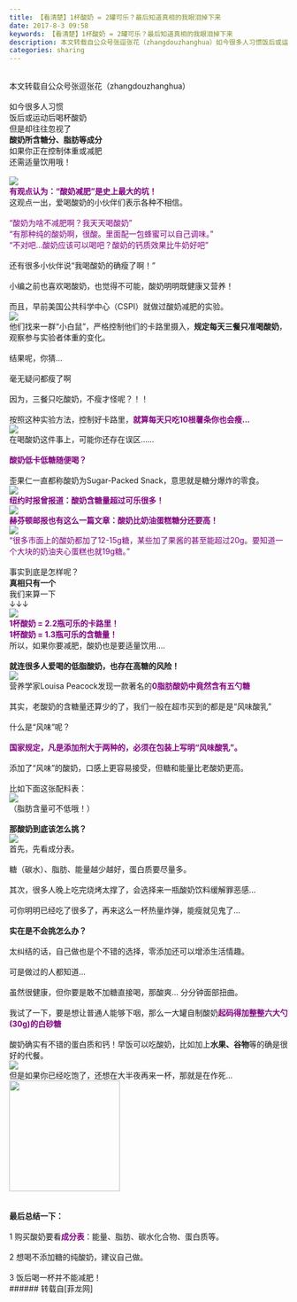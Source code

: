 ```yaml
---
title: 【看清楚】1杯酸奶 = 2罐可乐？最后知道真相的我眼泪掉下来
date: 2017-8-3 09:58
keywords: 【看清楚】1杯酸奶 = 2罐可乐？最后知道真相的我眼泪掉下来
description: 本文转载自公众号张逗张花（zhangdouzhanghua）如今很多人习惯饭后或运动后喝杯酸奶但是却往往忽视了酸奶所含糖分、脂肪等成分如果你正在控制体重或减肥还需适量饮用哦！有观点认为：“酸奶减肥”是史上最大的坑！这观点一出，爱喝酸奶的小伙伴们表示各种不相信。“酸奶为啥不减肥啊？我天天喝酸奶”“有那种纯的酸奶啊，很酸。里面配一包蜂蜜可以自己调味。”“不对吧...酸奶应该可以喝吧？酸奶的钙质效果比牛奶好吧”还有很多小伙伴说“我喝酸奶的确瘦了啊！”小编之前也喜欢喝酸奶，也觉得不可能，酸奶明明既健康又营养！而且，早前美国公共科学中心（CSPI）就做过酸奶减肥的实验。他们找来一群“小白鼠”，严格控制他们的卡路里摄入，规定每天三餐只准喝酸奶，观察参与实验者体重的变化。结果呢，你猜...  毫无疑问都瘦了啊因为，三餐只吃酸奶，不瘦才怪呢？！！按照这种实验方法，控制好卡路里，就算每天只吃10根薯条你也会瘦...在喝酸奶这件事上，可能你还存在误区……酸奶低卡低糖随便喝？歪果仁一直都称酸奶为Sugar-Packed Snack，意思就是糖分爆炸的零食。纽约时报曾报道：酸奶含糖量超过可乐很多！赫芬顿邮报也有这么一篇文章：酸奶比奶油蛋糕糖分还要高！“很多市面上的酸奶都加了12-15g糖，某些加了果酱的甚至能超过20g。要知道一个大块的奶油夹心蛋糕也就19g糖。”事实到底是怎样呢？真相只有一个我们来算一下↓↓↓1杯酸奶 = 2.2瓶可乐的卡路里！1杯酸奶 = 1.3瓶可乐的含糖量！所以，如果你要减肥，酸奶也是要适量饮用....就连很多人爱喝的低脂酸奶，也存在高糖的风险！营养学家Louisa Peacock发现一款著名的0脂肪酸奶中竟然含有五勺糖其实，老酸奶的含糖量还算少的了，我们一般在超市买到的都是是“风味酸乳”什么是“风味”呢？国家规定，凡是添加剂大于两种的，必须在包装上写明“风味酸乳”。添加了“风味”的酸奶，口感上更容易接受，但糖和能量比老酸奶更高。比如下面这张配料表：（脂肪含量可不低哦！）那酸奶到底该怎么挑？首先，先看成分表。糖（碳水）、脂肪、能量越少越好，蛋白质要尽量多。其次，很多人晚上吃完烧烤太撑了，会选择来一瓶酸奶饮料缓解罪恶感...可你明明已经吃了很多了，再来这么一杯热量炸弹，能瘦就见鬼了...实在是不会挑怎么办？太纠结的话，自己做也是个不错的选择，零添加还可以增添生活情趣。可是做过的人都知道... 虽然很健康，但你要是敢不加糖直接喝，那酸爽... 分分钟面部扭曲。我试了一下，要是想让普通人能够下咽，那么一大罐自制酸奶起码得加整整六大勺(30g)的白砂糖酸奶确实有不错的蛋白质和钙！早饭可以吃酸奶，比如加上水果、谷物等的确是很好的代餐。但是如果你已经吃饱了，还想在大半夜再来一杯，那就是在作死... 最后总结一下：1 购买酸奶要看成分表：能量、脂肪、碳水化合物、蛋白质等。2 想喝不添加糖的纯酸奶，建议自己做。3 饭后喝一杯并不能减肥！
categories: sharing
---
```

<td class="t_f" id="postmessage_835409">

<br/>
本文转载自公众号张逗张花（zhangdouzhanghua）<br/>
<br/>
<img alt="" border="0" class="zoom" data-cf-modified-9b37573ba3258f51d856dc9e-="" file="static/image/hrline/line6.png" id="aimg_Xpl8u" lazyloadthumb="1" onclick="" onmouseover="" src="http://www.flw.ph/static/image/hrline/line6.png"/><br/>
如今很多人习惯<br/>
饭后或运动后喝杯酸奶<br/>
但是却往往忽视了<br/>
<strong>酸奶所含糖分、脂肪等成分</strong><br/>
如果你正在控制体重或减肥<br/>
还需适量饮用哦！<br/>
<br/>
<img alt="" border="0" class="zoom" data-cf-modified-9b37573ba3258f51d856dc9e-="" file="static/image/hrline/line6.png" id="aimg_PMz36" lazyloadthumb="1" onclick="" onmouseover="" src="http://www.flw.ph/static/image/hrline/line6.png"/><br/>

<img aid="600002" data-cf-modified-9b37573ba3258f51d856dc9e-="" file="data/attachment/forum/201708/03/094747j5343lty3y9m2yq2.gif.thumb.jpg" id="aimg_600002" inpost="1" onclick="" onmouseover="" src="http://www.flw.ph/data/attachment/forum/201708/03/094747j5343lty3y9m2yq2.gif" style="cursor:pointer" zoomfile="data/attachment/forum/201708/03/094747j5343lty3y9m2yq2.gif"/>


<br/>
<strong><font color="Purple">有观点认为：“酸奶减肥”是史上最大的坑！</font></strong><br/>
这观点一出，爱喝酸奶的小伙伴们表示各种不相信。<br/>
<br/>
<font color="Purple">“酸奶为啥不减肥啊？我天天喝酸奶”<br/>
“有那种纯的酸奶啊，很酸。里面配一包蜂蜜可以自己调味。”<br/>
“不对吧...酸奶应该可以喝吧？酸奶的钙质效果比牛奶好吧”</font><br/>
<br/>
还有很多小伙伴说“我喝酸奶的确瘦了啊！”<br/>
<br/>
小编之前也喜欢喝酸奶，也觉得不可能，酸奶明明既健康又营养！<br/>
<br/>
而且，早前美国公共科学中心（CSPI）就做过酸奶减肥的实验。<br/>

<img aid="600003" data-cf-modified-9b37573ba3258f51d856dc9e-="" file="data/attachment/forum/201708/03/094850u61wkuuz4ukp4fzk.jpg.thumb.jpg" id="aimg_600003" inpost="1" onclick="" onmouseover="" src="http://www.flw.ph/data/attachment/forum/201708/03/094850u61wkuuz4ukp4fzk.jpg" style="cursor:pointer" zoomfile="data/attachment/forum/201708/03/094850u61wkuuz4ukp4fzk.jpg"/>


<br/>
他们找来一群“小白鼠”，严格控制他们的卡路里摄入，<strong>规定每天三餐只准喝酸奶</strong>，观察参与实验者体重的变化。<br/>
<br/>
结果呢，你猜...  <br/>
<br/>
毫无疑问都瘦了啊<br/>
<br/>
因为，三餐只吃酸奶，不瘦才怪呢？！！<br/>
<br/>
按照这种实验方法，控制好卡路里，<strong><font color="Purple">就算每天只吃10根薯条你也会瘦...</font></strong><br/>

<img aid="600007" data-cf-modified-9b37573ba3258f51d856dc9e-="" file="data/attachment/forum/201708/03/094950jtin2kgi3m911img.gif.thumb.jpg" id="aimg_600007" inpost="1" onclick="" onmouseover="" src="http://www.flw.ph/data/attachment/forum/201708/03/094950jtin2kgi3m911img.gif" style="cursor:pointer" zoomfile="data/attachment/forum/201708/03/094950jtin2kgi3m911img.gif"/>


<br/>
在喝酸奶这件事上，可能你还存在误区……<br/>
<br/>
<strong><font color="Purple">酸奶低卡低糖随便喝？</font></strong><br/>
<br/>
歪果仁一直都称酸奶为Sugar-Packed Snack，意思就是糖分爆炸的零食。<br/>

<img aid="600008" data-cf-modified-9b37573ba3258f51d856dc9e-="" file="data/attachment/forum/201708/03/095030wvoex5pi0dpkz6ex.gif.thumb.jpg" id="aimg_600008" inpost="1" onclick="" onmouseover="" src="http://www.flw.ph/data/attachment/forum/201708/03/095030wvoex5pi0dpkz6ex.gif" style="cursor:pointer" zoomfile="data/attachment/forum/201708/03/095030wvoex5pi0dpkz6ex.gif"/>


<br/>
<font color="Purple"><strong>纽约时报曾报道：酸奶含糖量超过可乐很多！</strong></font><br/>

<img aid="600009" data-cf-modified-9b37573ba3258f51d856dc9e-="" file="data/attachment/forum/201708/03/095109nykxffqqqlbqaffd.gif.thumb.jpg" id="aimg_600009" inpost="1" onclick="" onmouseover="" src="http://www.flw.ph/data/attachment/forum/201708/03/095109nykxffqqqlbqaffd.gif" style="cursor:pointer" zoomfile="data/attachment/forum/201708/03/095109nykxffqqqlbqaffd.gif"/>


<br/>
<strong><font color="Purple">赫芬顿邮报也有这么一篇文章：酸奶比奶油蛋糕糖分还要高！</font></strong><br/>

<img aid="600015" data-cf-modified-9b37573ba3258f51d856dc9e-="" file="data/attachment/forum/201708/03/095149xmulkxmmgvme5geu.gif.thumb.jpg" id="aimg_600015" inpost="1" onclick="" onmouseover="" src="http://www.flw.ph/data/attachment/forum/201708/03/095149xmulkxmmgvme5geu.gif" style="cursor:pointer" zoomfile="data/attachment/forum/201708/03/095149xmulkxmmgvme5geu.gif"/>


<br/>
<font color="Purple">“很多市面上的酸奶都加了12-15g糖，某些加了果酱的甚至能超过20g。要知道一个大块的奶油夹心蛋糕也就19g糖。”</font><br/>
<br/>
事实到底是怎样呢？<br/>
<strong>真相只有一个</strong><br/>
我们来算一下<br/>
↓↓↓<br/>

<img aid="600027" data-cf-modified-9b37573ba3258f51d856dc9e-="" file="data/attachment/forum/201708/03/095248kk9x7kbojq6kk005.gif.thumb.jpg" id="aimg_600027" inpost="1" onclick="" onmouseover="" src="http://www.flw.ph/data/attachment/forum/201708/03/095248kk9x7kbojq6kk005.gif" style="cursor:pointer" zoomfile="data/attachment/forum/201708/03/095248kk9x7kbojq6kk005.gif"/>


<br/>
<strong><font color="Purple">1杯酸奶 = 2.2瓶可乐的卡路里！<br/>
1杯酸奶 = 1.3瓶可乐的含糖量！</font></strong><br/>
所以，如果你要减肥，酸奶也是要适量饮用....<br/>
<br/>
<strong>就连很多人爱喝的低脂酸奶，也存在高糖的风险！</strong><br/>

<img aid="600028" data-cf-modified-9b37573ba3258f51d856dc9e-="" file="data/attachment/forum/201708/03/095337mjxt0yt0xvu000lj.gif.thumb.jpg" id="aimg_600028" inpost="1" onclick="" onmouseover="" src="http://www.flw.ph/data/attachment/forum/201708/03/095337mjxt0yt0xvu000lj.gif" style="cursor:pointer" zoomfile="data/attachment/forum/201708/03/095337mjxt0yt0xvu000lj.gif"/>


<br/>
营养学家Louisa Peacock发现一款著名的<font color="Purple"><strong>0脂肪酸奶中竟然含有五勺糖</strong></font><br/>
<br/>
其实，老酸奶的含糖量还算少的了，我们一般在超市买到的都是是“风味酸乳”<br/>
<br/>
什么是“风味”呢？<br/>
<br/>
<strong><font color="Purple">国家规定，凡是添加剂大于两种的，必须在包装上写明“风味酸乳”。</font></strong><br/>
<br/>
添加了“风味”的酸奶，口感上更容易接受，但糖和能量比老酸奶更高。<br/>
<br/>
比如下面这张配料表：<br/>

<img aid="600029" data-cf-modified-9b37573ba3258f51d856dc9e-="" file="data/attachment/forum/201708/03/095459ghs4q5ec7jhxsuhu.gif.thumb.jpg" id="aimg_600029" inpost="1" onclick="" onmouseover="" src="http://www.flw.ph/data/attachment/forum/201708/03/095459ghs4q5ec7jhxsuhu.gif" style="cursor:pointer" zoomfile="data/attachment/forum/201708/03/095459ghs4q5ec7jhxsuhu.gif"/>


<br/>
（脂肪含量可不低哦！）<br/>
<br/>
<img alt="" border="0" class="zoom" data-cf-modified-9b37573ba3258f51d856dc9e-="" file="static/image/hrline/line6.png" id="aimg_x5Sir" lazyloadthumb="1" onclick="" onmouseover="" src="http://www.flw.ph/static/image/hrline/line6.png"/><br/>
<strong>那酸奶到底该怎么挑？</strong><br/>

<img aid="600030" data-cf-modified-9b37573ba3258f51d856dc9e-="" file="data/attachment/forum/201708/03/095606l81k108dmdiimf6z.gif.thumb.jpg" id="aimg_600030" inpost="1" onclick="" onmouseover="" src="http://www.flw.ph/data/attachment/forum/201708/03/095606l81k108dmdiimf6z.gif" style="cursor:pointer" zoomfile="data/attachment/forum/201708/03/095606l81k108dmdiimf6z.gif"/>


<br/>
首先，先看成分表。<br/>
<br/>
糖（碳水）、脂肪、能量越少越好，蛋白质要尽量多。<br/>
<br/>
其次，很多人晚上吃完烧烤太撑了，会选择来一瓶酸奶饮料缓解罪恶感...<br/>
<br/>
可你明明已经吃了很多了，再来这么一杯热量炸弹，能瘦就见鬼了...<br/>
<br/>
<img alt="" border="0" class="zoom" data-cf-modified-9b37573ba3258f51d856dc9e-="" file="static/image/hrline/line6.png" id="aimg_D9teS" lazyloadthumb="1" onclick="" onmouseover="" src="http://www.flw.ph/static/image/hrline/line6.png"/><br/>
<strong>实在是不会挑怎么办？</strong><br/>
<br/>
太纠结的话，自己做也是个不错的选择，零添加还可以增添生活情趣。<br/>
<br/>
可是做过的人都知道... <br/>
<br/>
虽然很健康，但你要是敢不加糖直接喝，那酸爽... 分分钟面部扭曲。<br/>
<br/>
我试了一下，要是想让普通人能够下咽，那么一大罐自制酸奶<font color="Purple"><strong>起码得加整整六大勺(30g)的白砂糖</strong></font><br/>
<br/>
酸奶确实有不错的蛋白质和钙！早饭可以吃酸奶，比如加上<strong>水果、谷物</strong>等的确是很好的代餐。<br/>

<img aid="600031" data-cf-modified-9b37573ba3258f51d856dc9e-="" file="data/attachment/forum/201708/03/095738iczc3efsefj33lae.gif.thumb.jpg" id="aimg_600031" inpost="1" onclick="" onmouseover="" src="http://www.flw.ph/data/attachment/forum/201708/03/095738iczc3efsefj33lae.gif" style="cursor:pointer" zoomfile="data/attachment/forum/201708/03/095738iczc3efsefj33lae.gif"/>


<br/>
但是如果你已经吃饱了，还想在大半夜再来一杯，那就是在作死... <br/>

<img aid="600032" class="zoom" data-cf-modified-9b37573ba3258f51d856dc9e-="" file="data/attachment/forum/201708/03/095800wm6v2wey2yfpxfmx.gif" id="aimg_600032" inpost="1" onclick="" onmouseover="" src="http://www.flw.ph/data/attachment/forum/201708/03/095800wm6v2wey2yfpxfmx.gif" width="200" zoomfile="data/attachment/forum/201708/03/095800wm6v2wey2yfpxfmx.gif"/>


<br/>
<br/>
<img alt="" border="0" class="zoom" data-cf-modified-9b37573ba3258f51d856dc9e-="" file="static/image/hrline/line6.png" id="aimg_VI8is" lazyloadthumb="1" onclick="" onmouseover="" src="http://www.flw.ph/static/image/hrline/line6.png"/><br/>
<br/>
<strong>最后总结一下：</strong><br/>
<br/>
1 购买酸奶要看<strong><font color="Purple">成分表</font></strong>：能量、脂肪、碳水化合物、蛋白质等。<br/>
<br/>
2 想喝不添加糖的纯酸奶，建议自己做。<br/>
<br/>
3 饭后喝一杯并不能减肥！<br/>
</td>
###### 转载自[菲龙网]